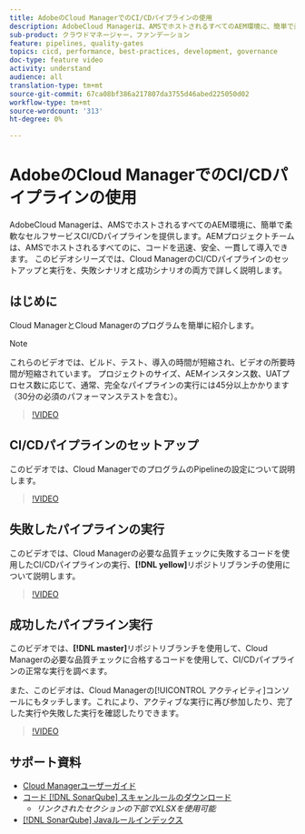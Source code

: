 ```yaml
---
title: AdobeのCloud ManagerでのCI/CDパイプラインの使用
description: AdobeCloud Managerは、AMSでホストされるすべてのAEM環境に、簡単で柔軟なセルフサービスCI/CDパイプラインを提供します。AEMプロジェクトチームは、AMSでホストされるすべてのに、コードを迅速、安全、一貫して導入できます。 このビデオシリーズでは、Cloud ManagerのCI/CDパイプラインのセットアップと実行を、失敗シナリオと成功シナリオの両方で詳しく説明します。
sub-product: クラウドマネージャー，ファンデーション
feature: pipelines, quality-gates
topics: cicd, performance, best-practices, development, governance
doc-type: feature video
activity: understand
audience: all
translation-type: tm+mt
source-git-commit: 67ca08bf386a217807da3755d46abed225050d02
workflow-type: tm+mt
source-wordcount: '313'
ht-degree: 0%

---
```



# AdobeのCloud ManagerでのCI/CDパイプラインの使用

AdobeCloud Managerは、AMSでホストされるすべてのAEM環境に、簡単で柔軟なセルフサービスCI/CDパイプラインを提供します。AEMプロジェクトチームは、AMSでホストされるすべてのに、コードを迅速、安全、一貫して導入できます。 このビデオシリーズでは、Cloud ManagerのCI/CDパイプラインのセットアップと実行を、失敗シナリオと成功シナリオの両方で詳しく説明します。

## はじめに

Cloud ManagerとCloud Managerのプログラムを簡単に紹介します。

>[!NOTE]
>
>これらのビデオでは、ビルド、テスト、導入の時間が短縮され、ビデオの所要時間が短縮されています。 プロジェクトのサイズ、AEMインスタンス数、UATプロセス数に応じて、通常、完全なパイプラインの実行には45分以上かかります（30分の必須のパフォーマンステストを含む）。

>[!VIDEO](https://video.tv.adobe.com/v/23082/?quality=12&learn=on)

## CI/CDパイプラインのセットアップ

このビデオでは、Cloud ManagerでのプログラムのPipelineの設定について説明します。

>[!VIDEO](https://video.tv.adobe.com/v/23083/?quality=12&learn=on)

## 失敗したパイプラインの実行

このビデオでは、Cloud Managerの必要な品質チェックに失敗するコードを使用したCI/CDパイプラインの実行、**[!DNL yellow]**&#x200B;リポジトリブランチの使用について説明します。

>[!VIDEO](https://video.tv.adobe.com/v/23084/?quality=12&learn=on)

## 成功したパイプライン実行

このビデオでは、**[!DNL master]**&#x200B;リポジトリブランチを使用して、Cloud Managerの必要な品質チェックに合格するコードを使用して、CI/CDパイプラインの正常な実行を調べます。

また、このビデオは、Cloud Managerの[!UICONTROL アクティビティ]コンソールにもタッチします。これにより、アクティブな実行に再び参加したり、完了した実行や失敗した実行を確認したりできます。

>[!VIDEO](https://video.tv.adobe.com/v/23085/?quality=12&learn=on)

## サポート資料

* [Cloud Managerユーザーガイド](https://helpx.adobe.com/experience-manager/cloud-manager/user-guide.html)
* [コード [!DNL SonarQube] スキャンルールのダウンロード](https://helpx.adobe.com/experience-manager/cloud-manager/using/understand-your-test-results.html#CodeQualityTesting)
   * *リンクされたセクションの下部でXLSXを使用可能*
* [[!DNL SonarQube] Javaルールインデックス](https://rules.sonarsource.com/java/)
